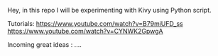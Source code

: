 Hey, in this repo I will be experimenting with Kivy using Python script.

Tutorials:
https://www.youtube.com/watch?v=B79miUFD_ss
https://www.youtube.com/watch?v=CYNWK2GpwgA

Incoming great ideas :
....
